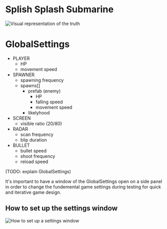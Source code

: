 # Splish Splash Submarine
![Visual representation of the truth](splish_splash.png)

# GlobalSettings
- PLAYER
	- HP
	- movement speed
- SPAWNER
	- spawning frequency
	- spawns[]
		- prefab (enemy)
			- HP
			- falling speed
			- movement speed
		- likelyhood
- SCREEN
	- visible ratio (20/80)
- RADAR
	- scan frequency
	- blip duration
- BULLET
	- bullet speed
	- shoot frequency
	- reload speed


(TODO: explain GlobalSettings)

It's important to have a window of the GlobalSettings open on a side panel in order to change the fundemental game settings during testing for quick and iterative game design.
## How to set up the settings window

![How to set up a settings window](settings_window_setup.png)

